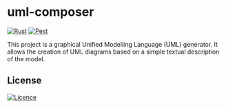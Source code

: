 # uml-composer

[![Rust](https://img.shields.io/badge/rust-%23000000.svg?style=for-the-badge&logo=rust&logoColor=white)](https://www.rust-lang.org/)
[![Pest](https://img.shields.io/badge/Pest-F96854?style=for-the-badge)](https://pest.rs/)

This project is a graphical Unified Modelling Language (UML) generator. It allows the creation of UML diagrams based on a simple textual description of the model.

## License
[![Licence](https://img.shields.io/github/license/michalszc/uml-composer?style=for-the-badge)](./LICENSE)
